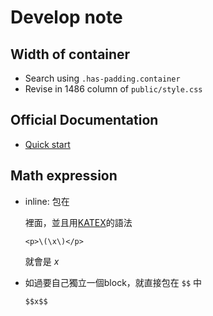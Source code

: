# Develop note

## Width of container
- Search using `.has-padding.container`
- Revise in 1486 column of `public/style.css`

## Official Documentation
- [Quick start ](https://gohugo.io/getting-started/quick-start/)

## Math expression
- inline: 包在 <p></p> 裡面，並且用[KATEX](https://katex.org/docs/supported.html#html)的語法
    ```
    <p>\(\x\)</p>
    ```
    就會是 $x$
    
- 如過要自己獨立一個block，就直接包在 `$$` 中
    ```
    $$x$$
    ```